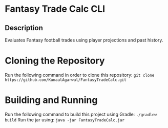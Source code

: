 # Fantasy Trade Calc CLI
## Description
Evaluates Fantasy football trades using player projections and past history.
# Cloning the Repository
Run the following command in order to clone this repository:
`git clone https://github.com/KunaalAgarwal/FantasyTradeCalc.git`

# Building and Running

Run the following command to build this project using Gradle:
`./gradlew build`
Run the jar using:
`java -jar FantasyTradeCalc.jar`
